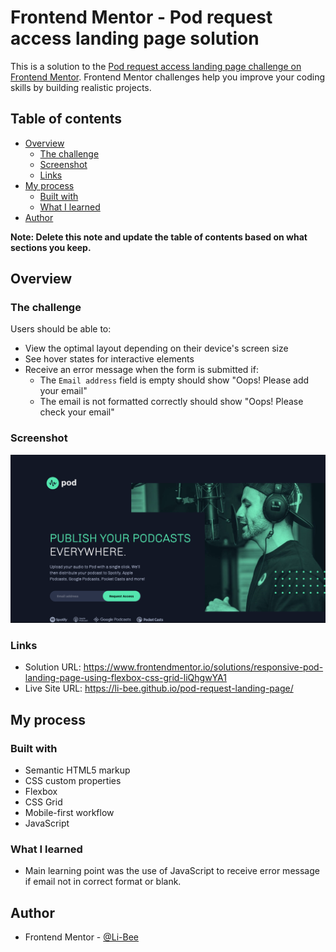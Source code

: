 # Frontend Mentor - Pod request access landing page solution

This is a solution to the [Pod request access landing page challenge on Frontend Mentor](https://www.frontendmentor.io/challenges/pod-request-access-landing-page-eyTmdkLSG). Frontend Mentor challenges help you improve your coding skills by building realistic projects.

## Table of contents

- [Overview](#overview)
  - [The challenge](#the-challenge)
  - [Screenshot](#screenshot)
  - [Links](#links)
- [My process](#my-process)
  - [Built with](#built-with)
  - [What I learned](#what-i-learned)
- [Author](#author)

**Note: Delete this note and update the table of contents based on what sections you keep.**

## Overview

### The challenge

Users should be able to:

- View the optimal layout depending on their device's screen size
- See hover states for interactive elements
- Receive an error message when the form is submitted if:
  - The `Email address` field is empty should show "Oops! Please add your email"
  - The email is not formatted correctly should show "Oops! Please check your email"

### Screenshot

![](./screenshot.png)

### Links

- Solution URL: https://www.frontendmentor.io/solutions/responsive-pod-landing-page-using-flexbox-css-grid-liQhgwYA1
- Live Site URL: https://li-bee.github.io/pod-request-landing-page/

## My process

### Built with

- Semantic HTML5 markup
- CSS custom properties
- Flexbox
- CSS Grid
- Mobile-first workflow
- JavaScript

### What I learned

- Main learning point was the use of JavaScript to receive error message if email not in correct format or blank.

## Author

- Frontend Mentor - [@Li-Bee](https://www.frontendmentor.io/profile/Li-Bee)
